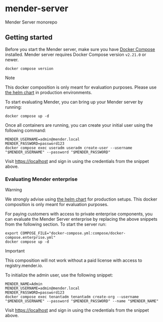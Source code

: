 # mender-server
Mender Server monorepo

## Getting started

Before you start the Mender server, make sure you have [Docker Compose](https://docs.docker.com/compose/install/) installed.
Mender server requires Docker Compose version `v2.21.0` or newer.
```
docker compose version
```

> [!NOTE]
> This docker composition is only meant for evaluation purposes.
> Please use [the helm chart](https://github.com/mendersoftware/mender-helm) in production environments.

To start evaluating Mender, you can bring up your Mender server by running:
```
docker compose up -d
```

Once all containers are running, you can create your initial user using the following command:
```
MENDER_USERNAME=admin@mender.local
MENDER_PASSWORD=password123
docker compose exec useradm useradm create-user --username "$MENDER_USERNAME" --password "$MENDER_PASSWORD"
```

Visit [https://localhost](https://localhost) and sign in using the credentials from the snippet above.

### Evaluating Mender enterprise

> [!WARNING]
> We strongly advise using [the helm chart](https://github.com/mendersoftware/mender-helm) for production setups.
> This docker composition is only meant for evaluation purposes.

For paying customers with access to private enterprise components, you can evaluate the Mender Server enterprise by replacing the above snippets from the following section.
To start the server run:
```
export COMPOSE_FILE="docker-compose.yml:compose/docker-compose.enterprise.yml"
docker compose up -d
```

> [!IMPORTANT]
> This composition will not work without a paid license with access to registry.mender.io.

To initialize the admin user, use the following snippet:
```
MENDER_NAME=Admin
MENDER_USERNAME=admin@mender.local
MENDER_PASSWORD=password123
docker compose exec tenantadm tenantadm create-org --username "$MENDER_USERNAME" --password "$MENDER_PASSWORD" --name "$MENDER_NAME"
```

Visit [https://localhost](https://localhost) and sign in using the credentials from the snippet above.
